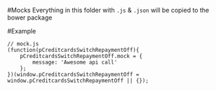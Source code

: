 #Mocks
Everything in this folder with `.js` & `.json` will be copied to the bower package

#Example

```
// mock.js
(function(pCreditcardsSwitchRepaymentOff){
    pCreditcardsSwitchRepaymentOff.mock = {
        message: 'Awesome api call'
    };
})(window.pCreditcardsSwitchRepaymentOff = window.pCreditcardsSwitchRepaymentOff || {});
```